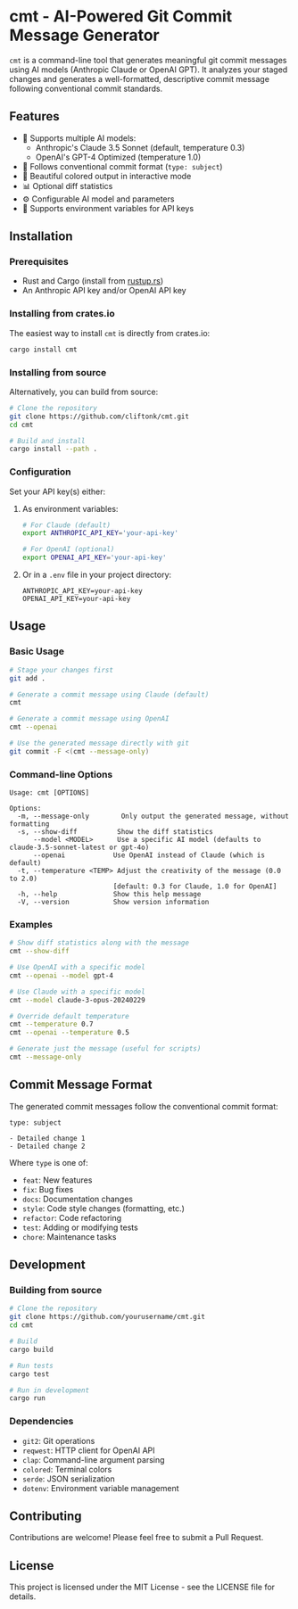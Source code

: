 # cmt - AI-Powered Git Commit Message Generator

`cmt` is a command-line tool that generates meaningful git commit messages using AI models (Anthropic Claude or OpenAI GPT). It analyzes your staged changes and generates a well-formatted, descriptive commit message following conventional commit standards.

## Features

- 🤖 Supports multiple AI models:
  - Anthropic's Claude 3.5 Sonnet (default, temperature 0.3)
  - OpenAI's GPT-4 Optimized (temperature 1.0)
- 📝 Follows conventional commit format (`type: subject`)
- 🎨 Beautiful colored output in interactive mode
- 📊 Optional diff statistics
- ⚙️ Configurable AI model and parameters
- 🔑 Supports environment variables for API keys

## Installation

### Prerequisites

- Rust and Cargo (install from [rustup.rs](https://rustup.rs))
- An Anthropic API key and/or OpenAI API key

### Installing from crates.io

The easiest way to install `cmt` is directly from crates.io:

```bash
cargo install cmt
```

### Installing from source

Alternatively, you can build from source:

```bash
# Clone the repository
git clone https://github.com/cliftonk/cmt.git
cd cmt

# Build and install
cargo install --path .
```

### Configuration

Set your API key(s) either:
1. As environment variables:
   ```bash
   # For Claude (default)
   export ANTHROPIC_API_KEY='your-api-key'

   # For OpenAI (optional)
   export OPENAI_API_KEY='your-api-key'
   ```
2. Or in a `.env` file in your project directory:
   ```
   ANTHROPIC_API_KEY=your-api-key
   OPENAI_API_KEY=your-api-key
   ```

## Usage

### Basic Usage

```bash
# Stage your changes first
git add .

# Generate a commit message using Claude (default)
cmt

# Generate a commit message using OpenAI
cmt --openai

# Use the generated message directly with git
git commit -F <(cmt --message-only)
```

### Command-line Options

```
Usage: cmt [OPTIONS]

Options:
  -m, --message-only        Only output the generated message, without formatting
  -s, --show-diff          Show the diff statistics
      --model <MODEL>      Use a specific AI model (defaults to claude-3.5-sonnet-latest or gpt-4o)
      --openai            Use OpenAI instead of Claude (which is default)
  -t, --temperature <TEMP> Adjust the creativity of the message (0.0 to 2.0)
                          [default: 0.3 for Claude, 1.0 for OpenAI]
  -h, --help              Show this help message
  -V, --version           Show version information
```

### Examples

```bash
# Show diff statistics along with the message
cmt --show-diff

# Use OpenAI with a specific model
cmt --openai --model gpt-4

# Use Claude with a specific model
cmt --model claude-3-opus-20240229

# Override default temperature
cmt --temperature 0.7
cmt --openai --temperature 0.5

# Generate just the message (useful for scripts)
cmt --message-only
```

## Commit Message Format

The generated commit messages follow the conventional commit format:

```
type: subject

- Detailed change 1
- Detailed change 2
```

Where `type` is one of:
- `feat`: New features
- `fix`: Bug fixes
- `docs`: Documentation changes
- `style`: Code style changes (formatting, etc.)
- `refactor`: Code refactoring
- `test`: Adding or modifying tests
- `chore`: Maintenance tasks

## Development

### Building from source

```bash
# Clone the repository
git clone https://github.com/yourusername/cmt.git
cd cmt

# Build
cargo build

# Run tests
cargo test

# Run in development
cargo run
```

### Dependencies

- `git2`: Git operations
- `reqwest`: HTTP client for OpenAI API
- `clap`: Command-line argument parsing
- `colored`: Terminal colors
- `serde`: JSON serialization
- `dotenv`: Environment variable management

## Contributing

Contributions are welcome! Please feel free to submit a Pull Request.

## License

This project is licensed under the MIT License - see the LICENSE file for details.